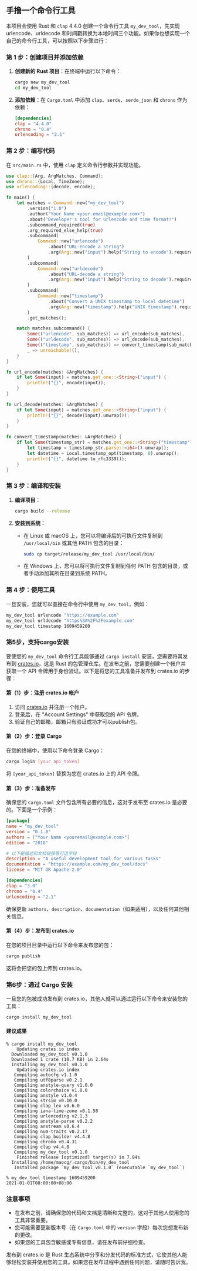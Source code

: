 ## 手撸一个命令行工具
本项目会使用 Rust 和 `clap` 4.4.0 创建一个命令行工具 `my_dev_tool`，先实现 urlencode、urldecode 和时间戳转换为本地时间三个功能。如果你也想实现一个自己的命令行工具，可以按照以下步骤进行：

### 第 1 步：创建项目并添加依赖

1. **创建新的 Rust 项目**：在终端中运行以下命令：

    ```bash
    cargo new my_dev_tool
    cd my_dev_tool
    ```

2. **添加依赖**：在 `Cargo.toml` 中添加 `clap`、`serde`、`serde_json` 和 `chrono` 作为依赖：

    ```toml
    [dependencies]
    clap = "4.4.0"
    chrono = "0.4"
    urlencoding = "2.1"
    ```

### 第 2 步：编写代码

在 `src/main.rs` 中，使用 `clap` 定义命令行参数并实现功能。

```rust
use clap::{Arg, ArgMatches, Command};
use chrono::{Local, TimeZone};
use urlencoding::{decode, encode};

fn main() {
    let matches = Command::new("my_dev_tool")
        .version("1.0")
        .author("Your Name <your.email@example.com>")
        .about("Developer's tool for urlencode and time format!")
        .subcommand_required(true)
        .arg_required_else_help(true)
        .subcommand(
            Command::new("urlencode")
                .about("URL-encode a string")
                .arg(Arg::new("input").help("String to encode").required(true)),
        )
        .subcommand(
            Command::new("urldecode")
                .about("URL-decode a string")
                .arg(Arg::new("input").help("String to decode").required(true)),
        )
        .subcommand(
            Command::new("timestamp")
                .about("Convert a UNIX timestamp to local datetime")
                .arg(Arg::new("timestamp").help("UNIX timestamp").required(true)),
        )
        .get_matches();

    match matches.subcommand() {
        Some(("urlencode", sub_matches)) => url_encode(sub_matches),
        Some(("urldecode", sub_matches)) => url_decode(sub_matches),
        Some(("timestamp", sub_matches)) => convert_timestamp(sub_matches),
        _ => unreachable!(),
    }
}

fn url_encode(matches: &ArgMatches) {
    if let Some(input) = matches.get_one::<String>("input") {
        println!("{}", encode(input));
    }
}

fn url_decode(matches: &ArgMatches) {
    if let Some(input) = matches.get_one::<String>("input") {
        println!("{}", decode(input).unwrap());
    }
}

fn convert_timestamp(matches: &ArgMatches) {
    if let Some(timestamp_str) = matches.get_one::<String>("timestamp") {
        let timestamp = timestamp_str.parse::<i64>().unwrap();
        let datetime = Local.timestamp_opt(timestamp, 0).unwrap();
        println!("{}", datetime.to_rfc3339());
    }
}
```

### 第 3 步：编译和安装

1. **编译项目**：

    ```bash
    cargo build --release
    ```

2. **安装到系统**：

    - 在 Linux 或 macOS 上，您可以将编译后的可执行文件复制到 `/usr/local/bin` 或其他 PATH 包含的目录：

      ```bash
      sudo cp target/release/my_dev_tool /usr/local/bin/
      ```

    - 在 Windows 上，您可以将可执行文件复制到任何 PATH 包含的目录，或者手动添加其所在目录到系统 PATH。

### 第 4 步：使用工具

一旦安装，您就可以直接在命令行中使用 `my_dev_tool`，例如：

```bash
my_dev_tool urlencode "https://example.com"
my_dev_tool urldecode "https%3A%2F%2Fexample.com"
my_dev_tool timestamp 1609459200
```

### 第5步，支持cargo安装

要使您的 `my_dev_tool` 命令行工具能够通过 `cargo install` 安装，您需要将其发布到 [crates.io](https://crates.io/)，这是 Rust 的包管理仓库。在发布之前，您需要创建一个帐户并获取一个 API 令牌用于身份验证。以下是将您的工具准备并发布到 crates.io 的步骤：

#### 第（1）步：注册 crates.io 帐户

1. 访问 [crates.io](https://crates.io/) 并注册一个帐户。
2. 登录后，在 "Account Settings" 中获取您的 API 令牌。
3. 验证自己的邮箱，邮箱只有验证成功才可以publish包。

#### 第（2）步：登录 Cargo

在您的终端中，使用以下命令登录 Cargo：

```bash
cargo login [your_api_token]
```

将 `[your_api_token]` 替换为您在 crates.io 上的 API 令牌。

#### 第（3）步：准备发布

确保您的 `Cargo.toml` 文件包含所有必要的信息，这对于发布至 crates.io 是必要的。下面是一个示例：

```toml
[package]
name = "my_dev_tool"
version = "0.1.0"
authors = ["Your Name <youremail@example.com>"]
edition = "2018"

# 以下是描述和文档链接等可选字段
description = "A useful development tool for various tasks"
documentation = "https://example.com/my_dev_tool/docs"
license = "MIT OR Apache-2.0"

[dependencies]
clap = "3.0"
chrono = "0.4"
urlencoding = "2.1"
```

确保更新 `authors`、`description`、`documentation`（如果适用），以及任何其他相关信息。

#### 第（4）步：发布到 crates.io

在您的项目目录中运行以下命令来发布您的包：

```bash
cargo publish
```

这将会把您的包上传到 crates.io。

### 第6步：通过 Cargo 安装

一旦您的包被成功发布到 crates.io，其他人就可以通过运行以下命令来安装您的工具：

```bash
cargo install my_dev_tool
```
#### 建议成果
```shell
% cargo install my_dev_tool
    Updating crates.io index
  Downloaded my_dev_tool v0.1.0
  Downloaded 1 crate (10.7 KB) in 2.64s
  Installing my_dev_tool v0.1.0
    Updating crates.io index
   Compiling autocfg v1.1.0
   Compiling utf8parse v0.2.1
   Compiling anstyle-query v1.0.0
   Compiling colorchoice v1.0.0
   Compiling anstyle v1.0.4
   Compiling strsim v0.10.0
   Compiling clap_lex v0.6.0
   Compiling iana-time-zone v0.1.58
   Compiling urlencoding v2.1.3
   Compiling anstyle-parse v0.2.2
   Compiling anstream v0.6.4
   Compiling num-traits v0.2.17
   Compiling clap_builder v4.4.8
   Compiling chrono v0.4.31
   Compiling clap v4.4.8
   Compiling my_dev_tool v0.1.0
    Finished release [optimized] target(s) in 7.84s
  Installing /home/maocg/.cargo/bin/my_dev_tool
   Installed package `my_dev_tool v0.1.0` (executable `my_dev_tool`)

% my_dev_tool timestamp 1609459200
2021-01-01T08:00:00+08:00
```

### 注意事项

- 在发布之前，请确保您的代码和文档是清晰和完整的，这对于其他人使用您的工具非常重要。
- 您可能需要更新版本号（在 `Cargo.toml` 中的 `version` 字段）每次您想发布新的更改。
- 如果您的工具包含敏感或专有信息，请在发布前仔细检查。

发布到 crates.io 是 Rust 生态系统中分享和分发代码的标准方式，它使其他人能够轻松安装并使用您的工具。如果您在发布过程中遇到任何问题，请随时告诉我。